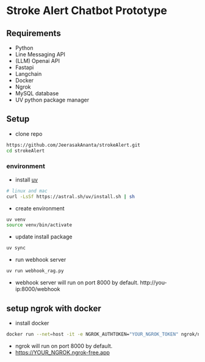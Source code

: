 # Stroke Alert Chatbot Prototype

## Requirements  
- Python 
- Line Messaging API 
- (LLM) Openai API
- Fastapi
- Langchain 
- Docker 
- Ngrok 
- MySQL database 
- UV python package manager   

## Setup 
- clone repo
```bash  
https://github.com/JeerasakAnanta/strokeAlert.git
cd strokeAlert
```

### environment 

- install [uv](https://docs.astral.sh/uv/)  
```bash 
# linux and mac  
curl -LsSf https://astral.sh/uv/install.sh | sh
```

-  create  environment 
```bash
uv venv
source venv/bin/activate
``` 

- update  install package 
```bash
uv sync 
``` 

- run webhook server 
```bash
uv run webhook_rag.py
```  
- webhook server will run on port 8000 by default.
http://you-ip:8000/webhook


##  setup  ngrok with docker  

-  install docker 
```bash
docker run --net=host -it -e NGROK_AUTHTOKEN="YOUR_NGROK_TOKEN" ngrok/ngrok:latest http 8000
```
-  ngrok will run on port 8000 by default.
-  https://YOUR_NGROK.ngrok-free.app

